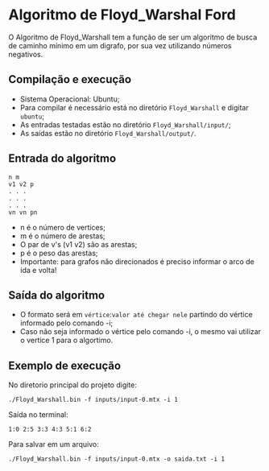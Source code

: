 # Algoritmo de Floyd_Warshal Ford

O Algoritmo de Floyd_Warshall tem a função de ser um algoritmo de busca de caminho mínimo em um digrafo, por sua vez utilizando números negativos.

## Compilação e execução

* Sistema Operacional: Ubuntu;
* Para compilar é necessário está no diretório ```Floyd_Warshall``` e digitar ```ubuntu```;
* As entradas testadas estão no diretório ```Floyd_Warshall/input/```;
* As saídas estão no diretório ```Floyd_Warshall/output/```.

## Entrada do algoritmo

```ubuntu
n m
v1 v2 p
. . .
. . .
. . .
vn vn pn
```

* n é o número de vertices;
* m é o número de arestas;
* O par de v's (v1 v2) são as arestas;
* p é o peso das arestas;
* Importante: para grafos não direcionados é preciso informar o arco de ida e volta!

## Saída do algoritmo

* O formato será em ``vértice``:``valor até chegar nele`` partindo do vértice informado pelo comando -i;
* Caso não seja informado o vértice pelo comando -i, o mesmo vai utilizar o vertice 1 para o algortimo.

## Exemplo de execução

No diretorio principal do projeto digite:

```ubuntu
./Floyd_Warshall.bin -f inputs/input-0.mtx -i 1
```

Saída no terminal:
```ubuntu
1:0 2:5 3:3 4:3 5:1 6:2 
```

Para salvar em um arquivo:

```ubuntu
./Floyd_Warshall.bin -f inputs/input-0.mtx -o saida.txt -i 1

```
